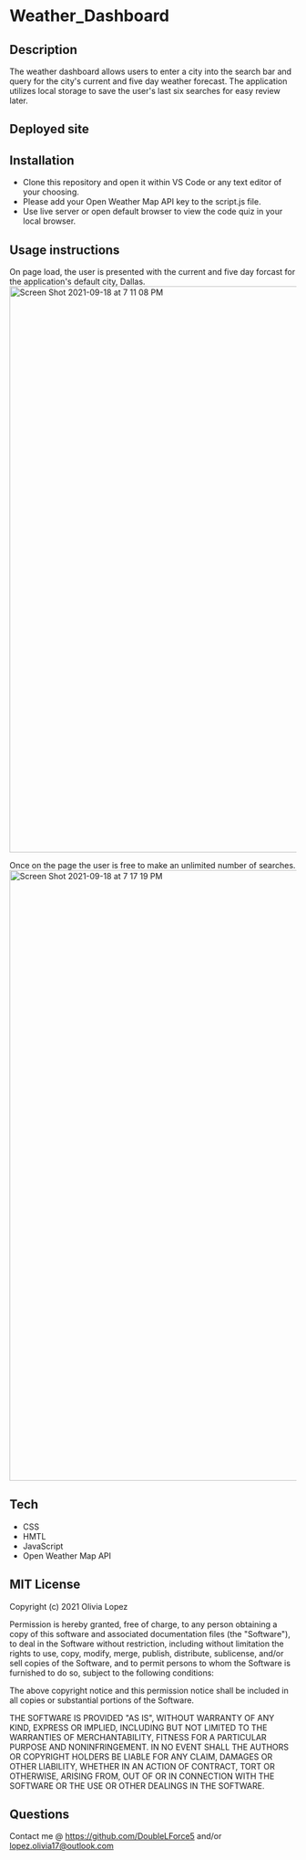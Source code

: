 # Weather_Dashboard

## Description
The weather dashboard allows users to enter a city into the search bar and query for the city's current and five day weather forecast. The application utilizes local storage to save the user's last six searches for easy review later. 

 
## Deployed site


## Installation
- Clone this repository and open it within VS Code or any text editor of your choosing.
- Please add your Open Weather Map API key to the script.js file. 
- Use live server or open default browser to view the code quiz in your local browser.  

## Usage instructions 
On page load, the user is presented with the current and five day forcast for the application's default city, Dallas.
<img width="992" alt="Screen Shot 2021-09-18 at 7 11 08 PM" src="https://user-images.githubusercontent.com/73543476/133911525-7adfc8ec-ae14-4b03-84ed-a3f016f6a5e7.png">

Once on the page the user is free to make an unlimited number of searches.
<img width="1070" alt="Screen Shot 2021-09-18 at 7 17 19 PM" src="https://user-images.githubusercontent.com/73543476/133911599-6180c4fb-7dfd-49eb-a2b4-70781057f88c.png">

## Tech 
- CSS
- HMTL
- JavaScript
- Open Weather Map API

## MIT License
Copyright (c) 2021 Olivia Lopez

Permission is hereby granted, free of charge, to any person obtaining a copy
of this software and associated documentation files (the "Software"), to deal
in the Software without restriction, including without limitation the rights
to use, copy, modify, merge, publish, distribute, sublicense, and/or sell
copies of the Software, and to permit persons to whom the Software is
furnished to do so, subject to the following conditions:

The above copyright notice and this permission notice shall be included in all
copies or substantial portions of the Software.

THE SOFTWARE IS PROVIDED "AS IS", WITHOUT WARRANTY OF ANY KIND, EXPRESS OR
IMPLIED, INCLUDING BUT NOT LIMITED TO THE WARRANTIES OF MERCHANTABILITY,
FITNESS FOR A PARTICULAR PURPOSE AND NONINFRINGEMENT. IN NO EVENT SHALL THE
AUTHORS OR COPYRIGHT HOLDERS BE LIABLE FOR ANY CLAIM, DAMAGES OR OTHER
LIABILITY, WHETHER IN AN ACTION OF CONTRACT, TORT OR OTHERWISE, ARISING FROM,
OUT OF OR IN CONNECTION WITH THE SOFTWARE OR THE USE OR OTHER DEALINGS IN THE
SOFTWARE.

## Questions
Contact me @ https://github.com/DoubleLForce5 and/or lopez.olivia17@outlook.com 
